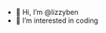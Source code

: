- 👋 Hi, I’m @lizzyben
- 👀 I’m interested in coding

<!---
lizzyben/lizzyben is a ✨ special ✨ repository because its `README.md` (this file) appears on your GitHub profile.
You can click the Preview link to take a look at your changes.
--->
